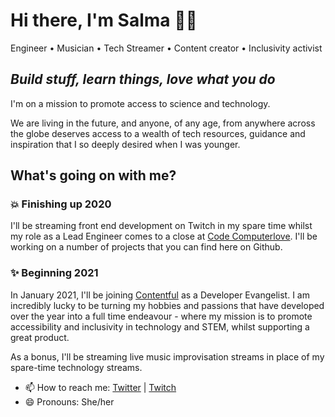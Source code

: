 # Hi there, I'm Salma 👋🏼

Engineer • Musician • Tech Streamer • Content creator • Inclusivity activist

## _Build stuff, learn things, love what you do_

I'm on a mission to promote access to science and technology. 

We are living in the future, and anyone, of any age, from anywhere across the globe deserves access to a wealth of tech resources, guidance and inspiration that I so deeply desired when I was younger.

## What's going on with me?

### 💥 Finishing up 2020

I'll be streaming front end development on Twitch in my spare time whilst my role as a Lead Engineer comes to a close at [Code Computerlove](http://codecomputerlove.com/). I'll be working on a number of projects that you can find here on Github.

### ✨ Beginning 2021

In January 2021, I'll be joining [Contentful](https://www.contentful.com/) as a Developer Evangelist. I am incredibly lucky to be turning my hobbies and passions that have developed over the year into a full time endeavour - where my mission is to promote accessibility and inclusivity in technology and STEM, whilst supporting a great product.

As a bonus, I'll be streaming live music improvisation streams in place of my spare-time technology streams. 

- 📫 How to reach me: [Twitter](https://twitter.com/whitep4nth3r) | [Twitch](https://twitch.tv/whitep4nth3r)
- 😄 Pronouns: She/her
